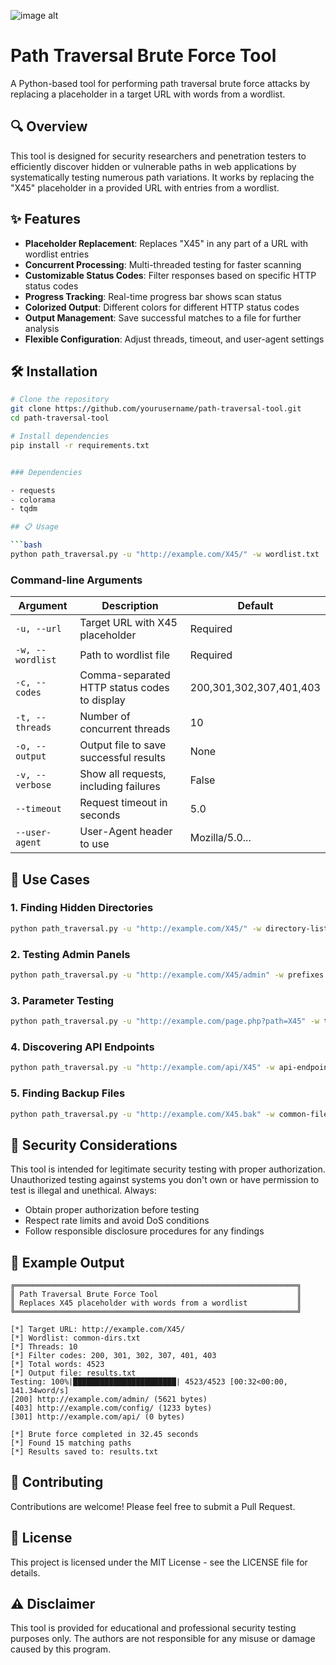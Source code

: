 ![image alt](https://github.com/kidhacker45/stuffs/blob/dc25d922bc10fc4c2bae9b2c6a8dc38c9717cac3/VirtualBox_KALI%20LINUX_02_03_2025_14_02_43.png)
# Path Traversal Brute Force Tool

A Python-based tool for performing path traversal brute force attacks by replacing a placeholder in a target URL with words from a wordlist.

## 🔍 Overview

This tool is designed for security researchers and penetration testers to efficiently discover hidden or vulnerable paths in web applications by systematically testing numerous path variations. It works by replacing the "X45" placeholder in a provided URL with entries from a wordlist.

## ✨ Features

- **Placeholder Replacement**: Replaces "X45" in any part of a URL with wordlist entries
- **Concurrent Processing**: Multi-threaded testing for faster scanning
- **Customizable Status Codes**: Filter responses based on specific HTTP status codes
- **Progress Tracking**: Real-time progress bar shows scan status
- **Colorized Output**: Different colors for different HTTP status codes
- **Output Management**: Save successful matches to a file for further analysis
- **Flexible Configuration**: Adjust threads, timeout, and user-agent settings

## 🛠️ Installation

```bash
# Clone the repository
git clone https://github.com/yourusername/path-traversal-tool.git
cd path-traversal-tool

# Install dependencies
pip install -r requirements.txt


### Dependencies

- requests
- colorama
- tqdm

## 📋 Usage

```bash
python path_traversal.py -u "http://example.com/X45/" -w wordlist.txt
```

### Command-line Arguments

| Argument | Description | Default |
|----------|-------------|---------|
| `-u, --url` | Target URL with X45 placeholder | Required |
| `-w, --wordlist` | Path to wordlist file | Required |
| `-c, --codes` | Comma-separated HTTP status codes to display | 200,301,302,307,401,403 |
| `-t, --threads` | Number of concurrent threads | 10 |
| `-o, --output` | Output file to save successful results | None |
| `-v, --verbose` | Show all requests, including failures | False |
| `--timeout` | Request timeout in seconds | 5.0 |
| `--user-agent` | User-Agent header to use | Mozilla/5.0... |

## 🚀 Use Cases

### 1. Finding Hidden Directories

```bash
python path_traversal.py -u "http://example.com/X45/" -w directory-list.txt
```

### 2. Testing Admin Panels

```bash
python path_traversal.py -u "http://example.com/X45/admin" -w prefixes.txt -c 200,403
```

### 3. Parameter Testing

```bash
python path_traversal.py -u "http://example.com/page.php?path=X45" -w traversal-payloads.txt
```

### 4. Discovering API Endpoints

```bash
python path_traversal.py -u "http://example.com/api/X45" -w api-endpoints.txt
```

### 5. Finding Backup Files

```bash
python path_traversal.py -u "http://example.com/X45.bak" -w common-files.txt
```

## 🔐 Security Considerations

This tool is intended for legitimate security testing with proper authorization. Unauthorized testing against systems you don't own or have permission to test is illegal and unethical. Always:

- Obtain proper authorization before testing
- Respect rate limits and avoid DoS conditions
- Follow responsible disclosure procedures for any findings

## 📝 Example Output

```
╔═══════════════════════════════════════════════════════════════╗
║ Path Traversal Brute Force Tool                               ║
║ Replaces X45 placeholder with words from a wordlist           ║
╚═══════════════════════════════════════════════════════════════╝

[*] Target URL: http://example.com/X45/
[*] Wordlist: common-dirs.txt
[*] Threads: 10
[*] Filter codes: 200, 301, 302, 307, 401, 403
[*] Total words: 4523
[*] Output file: results.txt
Testing: 100%|███████████████████████| 4523/4523 [00:32<00:00, 141.34word/s]
[200] http://example.com/admin/ (5621 bytes)
[403] http://example.com/config/ (1233 bytes)
[301] http://example.com/api/ (0 bytes)

[*] Brute force completed in 32.45 seconds
[*] Found 15 matching paths
[*] Results saved to: results.txt
```

## 🔄 Contributing

Contributions are welcome! Please feel free to submit a Pull Request.

## 📄 License

This project is licensed under the MIT License - see the LICENSE file for details.

## ⚠️ Disclaimer

This tool is provided for educational and professional security testing purposes only. The authors are not responsible for any misuse or damage caused by this program.

